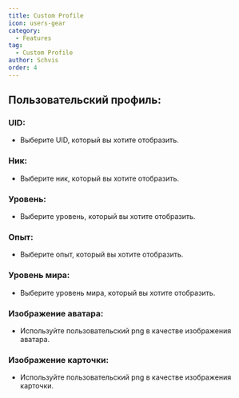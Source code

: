 ```yaml
---
title: Custom Profile
icon: users-gear
category:
  - Features
tag:
  - Custom Profile
author: Schvis
order: 4
---
```


## Пользовательский профиль:

### UID:
- Выберите UID, который вы хотите отобразить.
### Ник:
- Выберите ник, который вы хотите отобразить.
### Уровень:
- Выберите уровень, который вы хотите отобразить.
### Опыт:
- Выберите опыт, который вы хотите отобразить.
### Уровень мира:
- Выберите уровень мира, который вы хотите отобразить.
### Изображение аватара:
- Используйте пользовательский png в качестве изображения аватара.
### Изображение карточки:
- Используйте пользовательский png в качестве изображения карточки.
